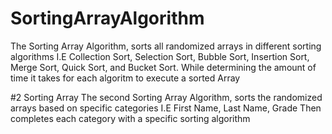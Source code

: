 # SortingArrayAlgorithm
The Sorting Array Algorithm, sorts all randomized arrays in different sorting algorithms 
I.E Collection Sort, Selection Sort, Bubble Sort, Insertion Sort, Merge Sort, Quick Sort, and Bucket Sort.
While determining the amount of time it takes for each algoritm to execute a sorted Array

#2 Sorting Array
The second Sorting Array Algorithm, sorts the randomized arrays based on specific categories
I.E First Name, Last Name, Grade
Then completes each category with a specific sorting algorithm
